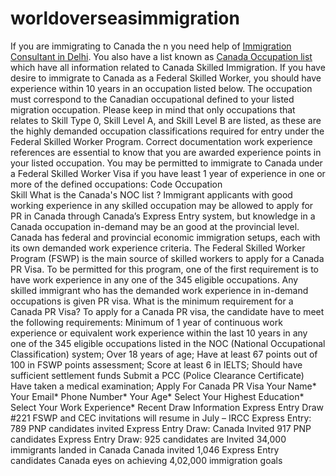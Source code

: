 # worldoverseasimmigration
If you are immigrating to Canada the n you need help of [Immigration Consultant in Delhi](https://www.worldoverseasimmigration.com/).
You also have a list known as [Canada Occupation list](https://www.worldoverseasimmigration.com/canada-occupation-demand-list/) which have all information related to Canada Skilled Immigration.
If you have desire to immigrate to Canada as a Federal Skilled Worker, you should have experience within 10 years in an occupation listed below. The occupation  must correspond to the Canadian occupational defined to your listed migration occupation. Please keep in mind that only occupations that relates to Skill Type 0, Skill Level A, and Skill Level B are listed, as these are the highly demanded occupation classifications required for entry under the Federal Skilled Worker Program.
Correct documentation work experience references are essential to know that you are awarded experience points in your listed occupation.
You may be permitted to immigrate to Canada under a Federal Skilled Worker Visa if you have least 1 year of experience in one or more of the defined occupations:
Code
Occupation  
Skill
What is the Canada's NOC list ?
Immigrant applicants with good working experience in any skilled occupation may be allowed to apply for PR in Canada through Canada’s Express Entry system, but knowledge in a Canada occupation in-demand may be an good at the provincial level.
Canada has federal and provincial economic immigration setups, each with its own demanded work experience criteria.
The Federal Skilled Worker Program (FSWP) is the main source of skilled workers to apply for a Canada PR Visa. To be permitted for this program, one of the first requirement is to have work experience in any one of the 345 eligible occupations. Any skilled immigrant who has the demanded work experience in in-demand occupations is given PR visa.
What is the minimum requirement for a Canada PR Visa?
To apply for a Canada PR visa, the candidate have to meet the following requirements:
Minimum of 1 year of continuous work experience or equivalent work experience within the last 10 years in any one of the 345 eligible occupations listed in the NOC (National Occupational Classification) system;
Over 18 years of age;
Have at least 67 points out of 100 in FSWP points assessment;
Score at least 6 in IELTS;
Should have sufficient settlement funds
Submit a PCC (Police Clearance Certificate)
Have taken a medical examination;
Apply For Canada PR Visa
Your Name*
Your Email*
Phone Number*
Your Age*
Select Your Highest Education*
Select Your Work Experience*
Recent Draw Information
Express Entry Draw #221
FSWP and CEC invitations will resume in July – IRCC​
Express Entry: 789 PNP candidates invited
Express Entry Draw: Canada Invited 917 PNP candidates
Express Entry Draw: 925 candidates are Invited​
34,000 immigrants landed in Canada
Canada invited 1,046 Express Entry candidates
Canada eyes on achieving 4,02,000 immigration goals
